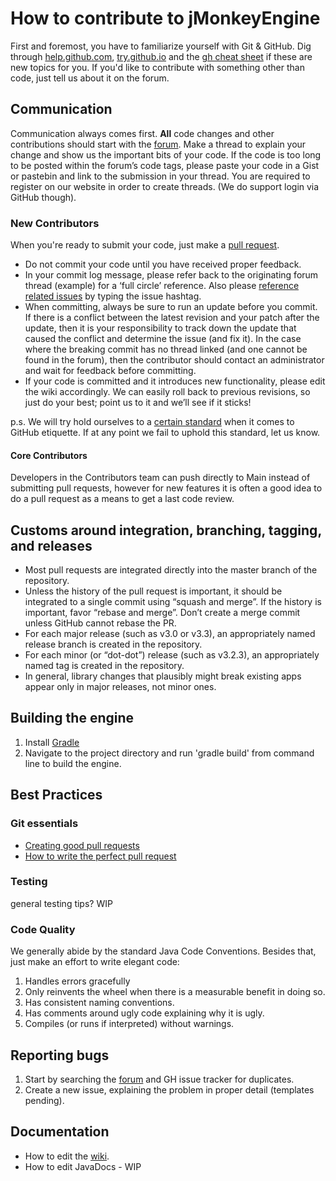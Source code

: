 # How to contribute to jMonkeyEngine

First and foremost, you have to familiarize yourself with Git & GitHub. Dig through 
[help.github.com](https://help.github.com/), [try.github.io](http://try.github.io/) and the [gh cheat sheet](https://github.com/tiimgreen/github-cheat-sheet/blob/master/README.md) if these are new topics for you. If you'd like to contribute with something other than code, just tell us about it on the forum.

## Communication

Communication always comes first. **All** code changes and other contributions should start with the [forum](http://hub.jmonkeyengine.org/). Make a thread to explain your change and show us the important bits of your code. If the code is too long to be posted within the forum’s code tags, please paste your code in a Gist or pastebin and link to the submission in your thread. You are required to register on our website in order to create threads. (We do support login via GitHub though).

### New Contributors

When you're ready to submit your code, just make a [pull request](https://help.github.com/articles/using-pull-requests).

- Do not commit your code until you have received proper feedback.
- In your commit log message, please refer back to the originating forum thread (example) for a ‘full circle’ reference. Also please [reference related issues](https://help.github.com/articles/closing-issues-via-commit-messages) by typing the issue hashtag.
- When committing, always be sure to run an update before you commit. If there is a conflict between the latest revision and your patch after the update, then it is your responsibility to track down the update that caused the conflict and determine the issue (and fix it). In the case where the breaking commit has no thread linked (and one cannot be found in the forum), then the contributor should contact an administrator and wait for feedback before committing.
- If your code is committed and it introduces new functionality, please edit the wiki accordingly. We can easily roll back to previous revisions, so just do your best; point us to it and we’ll see if it sticks!

p.s. We will try hold ourselves to a [certain standard](http://www.defmacro.org/2013/04/03/issue-etiquette.html) when it comes to GitHub etiquette. If at any point we fail to uphold this standard, let us know.

#### Core Contributors

Developers in the Contributors team can push directly to Main instead of submitting pull requests, however for new features it is often a good idea to do a pull request as a means to get a last code review.

## Customs around integration, branching, tagging, and releases

- Most pull requests are integrated directly into the master branch of the repository.
- Unless the history of the pull request is important, it should be integrated to a single commit using “squash and merge”.
If the history is important, favor “rebase and merge”.
Don’t create a merge commit unless GitHub cannot rebase the PR.
- For each major release (such as v3.0 or v3.3), an appropriately named release branch is created in the repository.
- For each minor (or “dot-dot”) release (such as v3.2.3), an appropriately named tag is created in the repository.
- In general, library changes that plausibly might break existing apps appear only in major releases, not minor ones.


## Building the engine

1. Install [Gradle](http://www.gradle.org/)
2. Navigate to the project directory and run 'gradle build' from command line to build the engine.

## Best Practices

### Git essentials

- [Creating good pull requests](http://seesparkbox.com/foundry/creating_good_pull_requests)
- [How to write the perfect pull request](https://github.com/blog/1943-how-to-write-the-perfect-pull-request?utm_content=buffer0eb16&utm_medium=social&utm_source=twitter.com&utm_campaign=buffer)

### Testing

general testing tips? WIP

### Code Quality

We generally abide by the standard Java Code Conventions. Besides that, just make an effort to write elegant code:

 1. Handles errors gracefully
 2. Only reinvents the wheel when there is a measurable benefit in doing so.
 3. Has consistent naming conventions.
 4. Has comments around ugly code explaining why it is ugly.
 5. Compiles (or runs if interpreted) without warnings.

## Reporting bugs

 1. Start by searching the [forum](http://hub.jmonkeyengine.org) and GH issue tracker for duplicates.
 2. Create a new issue, explaining the problem in proper detail (templates pending).

## Documentation

- How to edit the [wiki](https://github.com/jMonkeyEngine/wiki).
- How to edit JavaDocs - WIP
